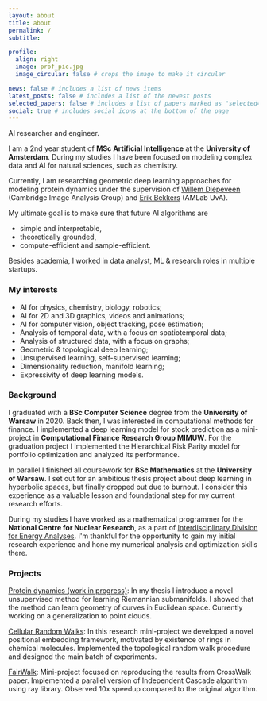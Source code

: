 ```yaml
---
layout: about
title: about
permalink: /
subtitle:

profile:
  align: right
  image: prof_pic.jpg
  image_circular: false # crops the image to make it circular

news: false # includes a list of news items
latest_posts: false # includes a list of the newest posts
selected_papers: false # includes a list of papers marked as "selected={true}"
social: true # includes social icons at the bottom of the page
---
```


AI researcher and engineer.

I am a 2nd year student of **MSc Artificial Intelligence** at the **University of Amsterdam**. During my studies I have been focused on modeling complex data and AI for natural sciences, such as chemistry.

Currently, I am researching geometric deep learning approaches for modeling protein dynamics under the supervision of [Willem Diepeveen](https://www.maths.cam.ac.uk/person/wd292) (Cambridge Image Analysis Group) and [Erik Bekkers](https://ebekkers.github.io/) (AMLab UvA).

My ultimate goal is to make sure that future AI algorithms are

- simple and interpretable,
- theoretically grounded,
- compute-efficient and sample-efficient.

Besides academia, I worked in data analyst, ML & research roles in multiple startups.

### My interests

- AI for physics, chemistry, biology, robotics;
- AI for 2D and 3D graphics, videos and animations;
- AI for computer vision, object tracking, pose estimation;
- Analysis of temporal data, with a focus on spatiotemporal data;
- Analysis of structured data, with a focus on graphs;
- Geometric & topological deep learning;
- Unsupervised learning, self-supervised learning;
- Dimensionality reduction, manifold learning;
- Expressivity of deep learning models.

### Background

I graduated with a **BSc Computer Science** degree from the **University of Warsaw** in 2020. Back then, I was interested in computational methods for finance. I implemented a deep learning model for stock prediction as a mini-project in **Computational Finance Research Group MIMUW**. For the graduation project I implemented the Hierarchical Risk Parity model for portfolio optimization and analyzed its performance.

In parallel I finished all coursework for **BSc Mathematics** at the **University of Warsaw**. I set out for an ambitious thesis project about deep learning in hyperbolic spaces, but finally dropped out due to burnout. I consider this experience as a valuable lesson and foundational step for my current research efforts.

During my studies I have worked as a mathematical programmer for the **National Centre for Nuclear Research**, as a part of [Interdisciplinary Division for Energy Analyses](https://idea.edu.pl/). I'm thankful for the opportunity to gain my initial research experience and hone my numerical analysis and optimization skills there.

### Projects

[Protein dynamics (work in progress)](https://github.com/jkociniak/protein-dynamics): In my thesis I introduce a novel unsupervised method for learning Riemannian submanifolds. I showed that the method can learn geometry of curves in Euclidean space. Currently working on a generalization to point clouds.

[Cellular Random Walks](https://github.com/lukegtc/Cellular_RW): In this research mini-project we developed a novel positional embedding framework, motivated by existence of rings in chemical molecules. Implemented the topological random walk procedure and designed the main batch of experiments.

[FairWalk](https://github.com/jkociniak/FACT-AI-project): Mini-project focused on reproducing the results from CrossWalk paper. Implemented a parallel version of Independent Cascade algorithm using ray library. Observed 10x speedup compared to the original algorithm.
